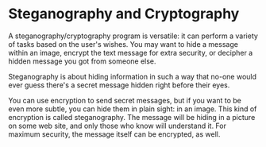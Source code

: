 # Steganography and Cryptography
A steganography/cryptography program is versatile: it can perform a variety of tasks based on the user's wishes. You may want to hide a message within an image, encrypt the text message for extra security, or decipher a hidden message you got from someone else.

Steganography is about hiding information in such a way that no-one would ever guess there's a secret message hidden right before their eyes.

You can use encryption to send secret messages, but if you want to be even more subtle, you can hide them in plain sight: in an image. This kind of encryption is called steganography. The message will be hiding in a picture on some web site, and only those who know will understand it. For maximum security, the message itself can be encrypted, as well.
